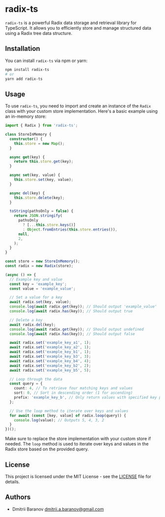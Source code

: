 # radix-ts

`radix-ts` is a powerful Radix data storage and retrieval library for
TypeScript. It allows you to efficiently store and manage structured data using
a Radix tree data structure.

## Installation

You can install `radix-ts` via npm or yarn:

```bash
npm install radix-ts
# or
yarn add radix-ts
```

## Usage

To use `radix-ts`, you need to import and create an instance of the `Radix`
class with your custom store implementation. Here's a basic example using an
in-memory store:

```typescript
import { Radix } from 'radix-ts';

class StoreInMemory {
  constructor() {
    this.store = new Map();
  }

  async get(key) {
    return this.store.get(key);
  }

  async set(key, value) {
    this.store.set(key, value);
  }

  async del(key) {
    this.store.delete(key);
  }

  toString(pathsOnly = false) {
    return JSON.stringify(
      pathsOnly
        ? [...this.store.keys()]
        : Object.fromEntries(this.store.entries()),
      null,
      2,
    );
  }
}

const store = new StoreInMemory();
const radix = new Radix(store);

(async () => {
  // Example key and value
  const key = 'example_key';
  const value = 'example_value';

  // Set a value for a key
  await radix.set(key, value);
  console.log(await radix.get(key)); // Should output 'example_value'
  console.log(await radix.has(key)); // Should output true

  // Delete a key
  await radix.del(key);
  console.log(await radix.get(key)); // Should output undefined
  console.log(await radix.has(key)); // Should output false

  await radix.set('example_key_a1', 1);
  await radix.set('example_key_a2', 1);
  await radix.set('example_key_b1', 1);
  await radix.set('example_key_b3', 3);
  await radix.set('example_key_b4', 4);
  await radix.set('example_key_b2', 2);
  await radix.set('example_key_b5', 5);

  // Loop through the data
  const query = {
    count: 4, // To retrieve four matching keys and values
    sort: 0, // Sort in descending order (1 for ascending)
    prefix: 'example_key_b', // Only return values with specified key prefix
  };

  // Use the loop method to iterate over keys and values
  for await (const [key, value] of radix.loop(query)) {
    console.log(value); // Outputs 5, 4, 3, 2
  }
})();
```

Make sure to replace the store implementation with your custom store if needed.
The `loop` method is used to iterate over keys and values in the Radix store
based on the provided query.

## License

This project is licensed under the MIT License - see the [LICENSE](LICENSE) file
for details.

## Authors

- Dmitrii Baranov <dmitrii.a.baranov@gmail.com>
